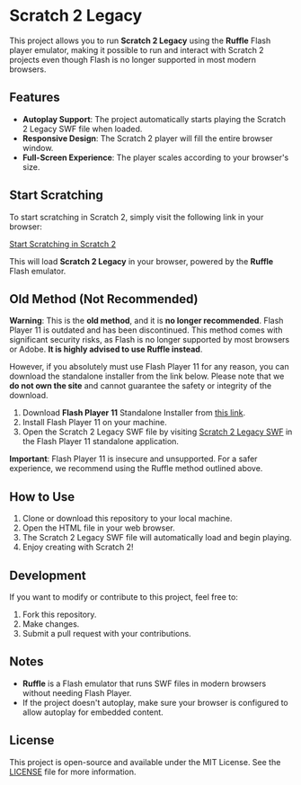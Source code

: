 # Scratch 2 Legacy

This project allows you to run **Scratch 2 Legacy** using the **Ruffle** Flash player emulator, making it possible to run and interact with Scratch 2 projects even though Flash is no longer supported in most modern browsers.

## Features

- **Autoplay Support**: The project automatically starts playing the Scratch 2 Legacy SWF file when loaded.
- **Responsive Design**: The Scratch 2 player will fill the entire browser window.
- **Full-Screen Experience**: The player scales according to your browser's size.

## Start Scratching

To start scratching in Scratch 2, simply visit the following link in your browser:

[Start Scratching in Scratch 2](https://noahscratch493.github.io/Scratch-2-Legacy)

This will load **Scratch 2 Legacy** in your browser, powered by the **Ruffle** Flash emulator.

## Old Method (Not Recommended)

**Warning**: This is the **old method**, and it is **no longer recommended**. Flash Player 11 is outdated and has been discontinued. This method comes with significant security risks, as Flash is no longer supported by most browsers or Adobe. **It is highly advised to use Ruffle instead**.

However, if you absolutely must use Flash Player 11 for any reason, you can download the standalone installer from the link below. Please note that we **do not own the site** and cannot guarantee the safety or integrity of the download.

1. Download **Flash Player 11** Standalone Installer from [this link](https://newappzone.com/cdn/swftoexe/flashplayer11_3r300_273_win_sa.exe).
2. Install Flash Player 11 on your machine.
3. Open the Scratch 2 Legacy SWF file by visiting [Scratch 2 Legacy SWF](https://noahscratch493.github.io/Scratch-2-Legacy/Scratch_2_legacy.swf) in the Flash Player 11 standalone application.

**Important**: Flash Player 11 is insecure and unsupported. For a safer experience, we recommend using the Ruffle method outlined above.

## How to Use

1. Clone or download this repository to your local machine.
2. Open the HTML file in your web browser.
3. The Scratch 2 Legacy SWF file will automatically load and begin playing.
4. Enjoy creating with Scratch 2!

## Development

If you want to modify or contribute to this project, feel free to:

1. Fork this repository.
2. Make changes.
3. Submit a pull request with your contributions.

## Notes

- **Ruffle** is a Flash emulator that runs SWF files in modern browsers without needing Flash Player.
- If the project doesn't autoplay, make sure your browser is configured to allow autoplay for embedded content.

## License

This project is open-source and available under the MIT License. See the [LICENSE](LICENSE) file for more information.
